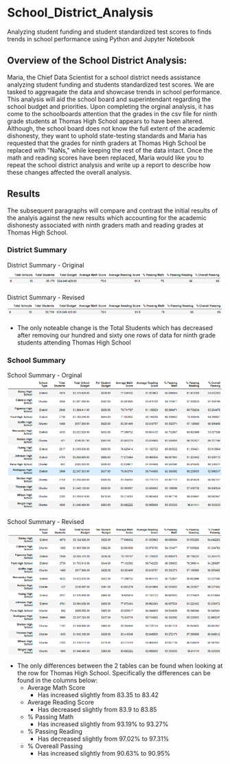 # School_District_Analysis
Analyzing student funding and student standardized test scores to finds trends in school performance using Python and Jupyter Notebook

## Overview of the School District Analysis:
Maria, the Chief Data Scientist for a school district needs assistance analyzing student funding and students standardized test scores. We are tasked to aggreagate the data and showcase trends in school performance. This analysis will aid the school board and superintendant regarding the school budget and priorities. Upon completing the orginal analysis, it has come to the schoolboards attention that the grades in the csv file for ninth grade students at Thomas High School appears to have been altered. Although, the school board does not know the full extent of the academic dishonesty, they want to uphold state-testing standards and Maria has requested that the grades for ninth graders at Thomas High School be replaced with "NaNs," while keeping the rest of the data intact. Once the math and reading scores have been replaced, Maria would like you to repeat the school district analysis and write up a report to describe how these changes affected the overall analysis.

## Results
The subsequent paragraphs will compare and contrast the initial results of the analyis against the new results which accounting for the academic dishonesty associated with ninth graders math and reading grades at Thomas High School.

### District Summary
District Summary - Original
![image_name](https://github.com/Mugunthan24/School_District_Analysis/blob/main/Resources/District_Summary_Original.PNG)

District Summary - Revised 
![image_name](https://github.com/Mugunthan24/School_District_Analysis/blob/main/Resources/District_Summary_Revised.PNG)

- The only noteable change is the Total Students which has decreased after removing our hundred and sixty one rows of data for ninth grade students attending Thomas High School


### School Summary
School Summary - Orginal
![image_name](https://github.com/Mugunthan24/School_District_Analysis/blob/main/Resources/School_Summary_Original.PNG)

School Summary - Revised
![image_name](https://github.com/Mugunthan24/School_District_Analysis/blob/main/Resources/School_Summary_Revised.PNG)

- The only differences between the 2 tables can be found when looking at the row for Thomas High School. Specifically the differences can be found in the columns below:
    - Average Math Score
        - Has increased slightly from 83.35 to 83.42
    - Average Reading Score
        - Has decreased slightly from 83.9 to 83.85
    - % Passing Math
        - Has increased slightly from 93.19% to 93.27%
    - % Passing Reading
        - Has decreased slightly from 97.02% to 97.31%
    - % Overeall Passing
        - Has increased slightly from 90.63% to 90.95%